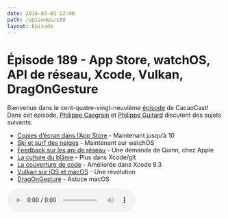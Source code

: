 ```yaml
---
date: 2018-03-02 12:00
path: /episodes/189
layout: Episode
---
```

# Épisode 189 - App Store, watchOS, API de réseau, Xcode, Vulkan, DragOnGesture
<p>Bienvenue dans le cent-quatre-vingt-neuvième <a href="https://cacaocast.com/media/cacaocast_189.mp3" title="CacaoCast Episode 189">épisode</a> de CacaoCast! Dans cet épisode, <a href="http://www.twitter.com/philippec" title="Philippe Casgrain sur Twitter">Philippe Casgrain</a> et <a href="http://www.twitter.com/philippeguitard" title="Philippe Guitard sur Twitter">Philippe Guitard</a> discutent des sujets suivants:</p>
<ul><li><a href="https://developer.apple.com/news/?id=02212018a" title="Copies d’écran dans l’App Store">Copies d’écran dans l’App Store</a> - Maintenant jusqu’à 10 </li>
<li><a href="https://www.apple.com/newsroom/2018/02/apple-watch-series-3-now-tracks-skiing-and-snowboarding-activity/" title="Ski et surf des neiges">Ski et surf des neiges</a> - Maintenant sur watchOS</li>
<li><a href="https://forums.developer.apple.com/thread/97662" title="Feedback sur les api de réseau">Feedback sur les api de réseau</a> - Une demande de Quinn, chez Apple</li>
<li><a href="https://twitter.com/jamesdempsey/status/963503379132526593" title="La culture du blâme">La culture du blâme</a> - Plus dans Xcode/git</li>
<li><a href="https://twitter.com/SmileyKeith/status/966089848904810496" title="La couverture de code">La couverture de code</a> - Améliorée dans Xcode 9.3</li>
<li><a href="https://arstechnica.com/gadgets/2018/02/vulkan-is-coming-to-macos-ios-but-no-thanks-to-apple/" title="Vulkan sur iOS et macOS">Vulkan sur iOS et macOS</a> - Une révolution</li>
<li><a href="https://twitter.com/nibroc/status/963088893758259200" title="DragOnGesture">DragOnGesture</a> - Astuce macOS</li>
</ul>
<p><audio controls><source src="https://cacaocast.com/media/cacaocast_189.mp3" type="audio/mpeg"><source src="https://cacaocast.com/media/cacaocast_189.mp3" type="audio/mp4">Votre navigateur ne supporte pas l'élément audio / Your browser does not support the audio element.</audio></p>
